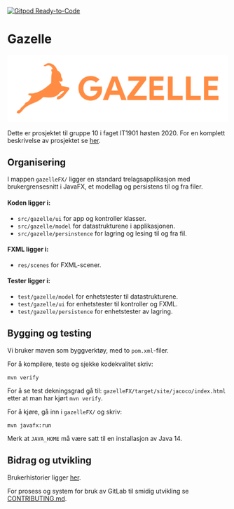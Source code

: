 [![Gitpod Ready-to-Code](https://img.shields.io/badge/Gitpod-Ready--to--Code-blue?logo=gitpod)](https://gitpod.idi.ntnu.no/#https://gitlab.stud.idi.ntnu.no/it1901/groups-2020/gr2010/gr2010) 

# Gazelle

![Gazelle logo](/assets/logo.svg)

Dette er prosjektet til gruppe 10 i faget IT1901 høsten 2020.
For en komplett beskrivelse av prosjektet se [her](gazelleFX/README.md).

## Organisering
I mappen `gazelleFX/` ligger en standard trelagsapplikasjon med brukergrensesnitt
i JavaFX, et modellag og persistens til og fra filer.

#### Koden ligger i: 
 - `src/gazelle/ui` for app og kontroller klasser.
 - `src/gazelle/model` for datastrukturene i applikasjonen.
 - `src/gazelle/persinstence` for lagring og lesing til og fra fil.
 
#### FXML ligger i:
 - `res/scenes` for FXML-scener. 
 
#### Tester ligger i:
 - `test/gazelle/model` for enhetstester til datastrukturene.
 - `test/gazelle/ui` for enhetstester til kontroller og FXML.
 - `test/gazelle/persistence` for enhetstester av lagring.

## Bygging og testing
Vi bruker maven som byggverktøy, med to `pom.xml`-filer.

For å kompilere, teste og sjekke kodekvalitet skriv: 
```
mvn verify
```
For å se test dekningsgrad gå til:
`gazelleFX/target/site/jacoco/index.html` etter at man har kjørt ```mvn verify```.


For å kjøre, gå inn i `gazelleFX/` og skriv:
```
mvn javafx:run
``` 
Merk at `JAVA_HOME` må være satt til en installasjon av Java 14.

## Bidrag og utvikling

Brukerhistorier ligger [her](/brukerhistorier/brukerhistorier.md).

For prosess og system for bruk av GitLab til smidig utvikling se [CONTRIBUTING.md](/CONTRIBUTING.md).